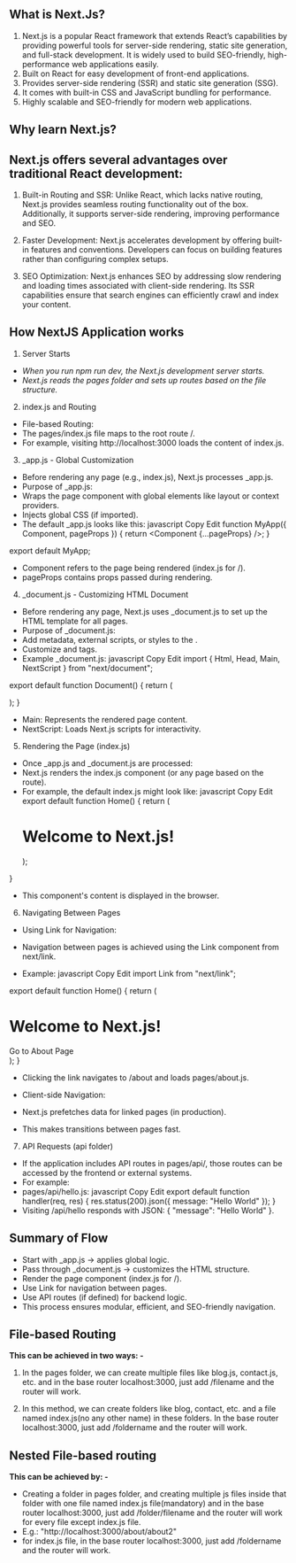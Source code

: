 ## What is Next.Js?

1. Next.js is a popular React framework that extends React’s capabilities by providing powerful tools for      server-side rendering, static site generation, and full-stack development. It is widely used to build SEO-friendly, high-performance web applications easily.
2. Built on React for easy development of front-end applications.
3. Provides server-side rendering (SSR) and static site generation (SSG).
4. It comes with built-in CSS and JavaScript bundling for performance.
5. Highly scalable and SEO-friendly for modern web applications.


## Why learn Next.js?
## Next.js offers several advantages over traditional React development:

1. Built-in Routing and SSR: Unlike React, which lacks native routing, Next.js provides seamless routing functionality out of the box. Additionally, it supports server-side rendering, improving performance and SEO.

2. Faster Development: Next.js accelerates development by offering built-in features and conventions. Developers can focus on building features rather than configuring complex setups.

3. SEO Optimization: Next.js enhances SEO by addressing slow rendering and loading times associated with client-side rendering. Its SSR capabilities ensure that search engines can efficiently crawl and index your content.


## How NextJS Application works

1. Server Starts
- *When you run npm run dev, the Next.js development server starts.*
- *Next.js reads the pages folder and sets up routes based on the file structure.*

2. index.js and Routing
- File-based Routing:
- The pages/index.js file maps to the root route /.
- For example, visiting http://localhost:3000 loads the content of index.js.

3. _app.js - Global Customization
- Before rendering any page (e.g., index.js), Next.js processes _app.js.
- Purpose of _app.js:
- Wraps the page component with global elements like layout or context providers.
- Injects global CSS (if imported).
- The default _app.js looks like this:
javascript
Copy
Edit
function MyApp({ Component, pageProps }) {
  return <Component {...pageProps} />;
}

export default MyApp;
- Component refers to the page being rendered (index.js for /).
- pageProps contains props passed during rendering.

4. _document.js - Customizing HTML Document
- Before rendering any page, Next.js uses _document.js to set up the HTML template for all pages.
- Purpose of _document.js:
- Add metadata, external scripts, or styles to the <head>.
- Customize <html> and <body> tags.
- Example _document.js:
javascript
Copy
Edit
import { Html, Head, Main, NextScript } from "next/document";

export default function Document() {
  return (
    <Html>
      <Head>
        <link rel="stylesheet" href="/custom.css" />
      </Head>
      <body>
        <Main />
        <NextScript />
      </body>
    </Html>
  );
}
- Main: Represents the rendered page content.
- NextScript: Loads Next.js scripts for interactivity.
5. Rendering the Page (index.js)
- Once _app.js and _document.js are processed:
- Next.js renders the index.js component (or any page based on the route).
- For example, the default index.js might look like:
javascript
Copy
Edit
export default function Home() {
  return (
    <div>
      <h1>Welcome to Next.js!</h1>
    </div>
  );
}
- This component's content is displayed in the browser.

6. Navigating Between Pages
- Using Link for Navigation:

- Navigation between pages is achieved using the Link component from next/link.
- Example:
javascript
Copy
Edit
import Link from "next/link";

export default function Home() {
  return (
    <div>
      <h1>Welcome to Next.js!</h1>
      <Link href="/about">Go to About Page</Link>
    </div>
  );
}
- Clicking the link navigates to /about and loads pages/about.js.
- Client-side Navigation:

- Next.js prefetches data for linked pages (in production).
- This makes transitions between pages fast.

7. API Requests (api folder)
- If the application includes API routes in pages/api/, those routes can be accessed by the frontend or external systems.
- For example:
- pages/api/hello.js:
javascript
Copy
Edit
export default function handler(req, res) {
  res.status(200).json({ message: "Hello World" });
}
- Visiting /api/hello responds with JSON: { "message": "Hello World" }.

## Summary of Flow
- Start with _app.js → applies global logic.
- Pass through _document.js → customizes the HTML structure.
- Render the page component (index.js for /).
- Use Link for navigation between pages.
- Use API routes (if defined) for backend logic.
- This process ensures modular, efficient, and SEO-friendly navigation.


## File-based Routing

**This can be achieved in two ways: -**
1. In the pages folder, we can create multiple files like blog.js, contact.js, etc. and in the base router localhost:3000, just add /filename and the router will work.

2. In this method, we can create folders like blog, contact, etc. and a file named index.js(no any other name) in these folders. In the base router localhost:3000, just add /foldername and the router will work.



## Nested File-based routing

**This can be achieved by: -**
- Creating a folder in pages folder, and creating multiple js files inside that folder with one file named index.js file(mandatory) and in the base router localhost:3000, just add /folder/filename and the router will work for every file except index.js file. 
- E.g.: "http://localhost:3000/about/about2"
- for index.js file, in the base router localhost:3000, just add /foldername and the router will work.
